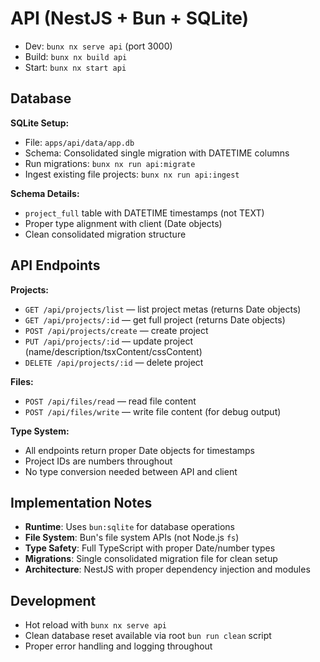 # API (NestJS + Bun + SQLite)

- Dev: `bunx nx serve api` (port 3000)
- Build: `bunx nx build api`
- Start: `bunx nx start api`

## Database

**SQLite Setup:**

- File: `apps/api/data/app.db`
- Schema: Consolidated single migration with DATETIME columns
- Run migrations: `bunx nx run api:migrate`
- Ingest existing file projects: `bunx nx run api:ingest`

**Schema Details:**

- `project_full` table with DATETIME timestamps (not TEXT)
- Proper type alignment with client (Date objects)
- Clean consolidated migration structure

## API Endpoints

**Projects:**

- `GET /api/projects/list` — list project metas (returns Date objects)
- `GET /api/projects/:id` — get full project (returns Date objects)
- `POST /api/projects/create` — create project
- `PUT /api/projects/:id` — update project (name/description/tsxContent/cssContent)
- `DELETE /api/projects/:id` — delete project

**Files:**

- `POST /api/files/read` — read file content
- `POST /api/files/write` — write file content (for debug output)

**Type System:**

- All endpoints return proper Date objects for timestamps
- Project IDs are numbers throughout
- No type conversion needed between API and client

## Implementation Notes

- **Runtime**: Uses `bun:sqlite` for database operations
- **File System**: Bun's file system APIs (not Node.js `fs`)
- **Type Safety**: Full TypeScript with proper Date/number types
- **Migrations**: Single consolidated migration file for clean setup
- **Architecture**: NestJS with proper dependency injection and modules

## Development

- Hot reload with `bunx nx serve api`
- Clean database reset available via root `bun run clean` script
- Proper error handling and logging throughout

